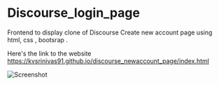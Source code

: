 # Discourse_login_page

Frontend to display clone of Discourse Create new account page using html, css , bootsrap .


Here's the link to the website https://kvsrinivas91.github.io/discourse_newaccount_page/index.html

![Screenshot](https://github.com/kvsrinivas91/Discourse_newaccount_page/blob/master/static/capture.png)
